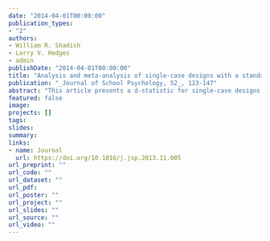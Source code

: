 ```yaml
---
date: "2014-04-01T00:00:00"
publication_types:
- "2"
authors:
- William R. Shadish
- Larry V. Hedges
- admin
publishDate: "2014-04-01T00:00:00"
title: "Analysis and meta-analysis of single-case designs with a standardized mean difference statistic: A primer and applications"
publication: "_Journal of School Psychology, 52_, 123-147"
abstract: "This article presents a d-statistic for single-case designs that is in the same metric as the d-statistic used in between-subjects designs such as randomized experiments and offers some reasons why such a statistic would be useful in SCD research. The d has a formal statistical development, is accompanied by appropriate power analyses, and can be estimated using user-friendly SPSS macros. We discuss both advantages and disadvantages of d compared to other approaches such as previous d-statistics, overlap statistics, and multilevel modeling. It requires at least three cases for computation and assumes normally distributed outcomes and stationarity, assumptions that are discussed in some detail. We also show how to test these assumptions. The core of the article then demonstrates in depth how to compute d for one study, including estimation of the autocorrelation and the ratio of between case variance to total variance (between case plus within case variance), how to compute power using a macro, and how to use the d to conduct a meta-analysis of studies using single-case designs in the free program R, including syntax in an appendix. This syntax includes how to read data, compute fixed and random effect average effect sizes, prepare a forest plot and a cumulative meta-analysis, estimate various influence statistics to identify studies contributing to heterogeneity and effect size, and do various kinds of publication bias analyses. This d may prove useful for both the analysis and meta-analysis of data from SCDs."
featured: false
image: 
projects: []
tags: 
slides: 
summary: 
links:
- name: Journal
  url: https://doi.org/10.1016/j.jsp.2013.11.005
url_preprint: ""
url_code: ""
url_dataset: ""
url_pdf: 
url_poster: ""
url_project: ""
url_slides: ""
url_source: ""
url_video: ""
---
```

